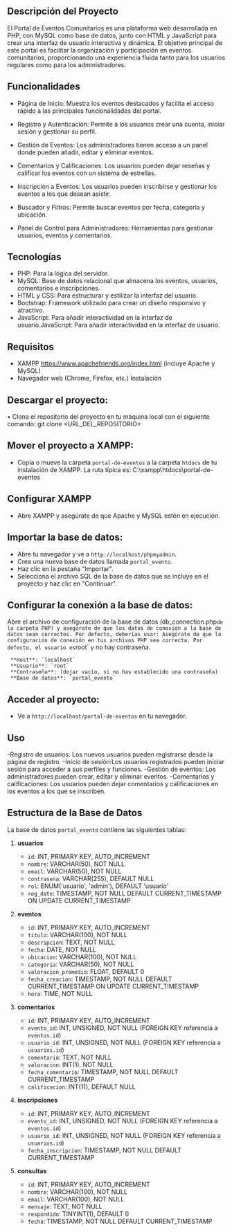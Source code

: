 ## Descripción del Proyecto

El Portal de Eventos Comunitarios es una plataforma web desarrollada en PHP, con MySQL como base de datos, junto con HTML y JavaScript para crear una interfaz de usuario interactiva y dinámica. El objetivo principal de este portal es facilitar la organización y participación en eventos comunitarios, proporcionando una experiencia fluida tanto para los usuarios regulares como para los administradores.

## Funcionalidades

  -	Página de Inicio: Muestra los eventos destacados y facilita el acceso rápido a las principales funcionalidades del portal.
  
  -	Registro y Autenticación: Permite a los usuarios crear una cuenta, iniciar sesión y gestionar su perfil.
  
  -	Gestión de Eventos: Los administradores tienen acceso a un panel donde pueden añadir, editar y eliminar eventos.
  
  - Comentarios y Calificaciones: Los usuarios pueden dejar reseñas y calificar los eventos con un sistema de estrellas.
  
  -	Inscripción a Eventos: Los usuarios pueden inscribirse y gestionar los eventos a los que desean asistir.
  
  -	Buscador y Filtros: Permite buscar eventos por fecha, categoría y ubicación.
  
 -	Panel de Control para Administradores: Herramientas para gestionar usuarios, eventos y comentarios.

## Tecnologías

  -	PHP: Para la lógica del servidor.
  -	MySQL: Base de datos relacional que almacena los eventos, usuarios, comentarios e inscripciones.
  -	HTML y CSS: Para estructurar y estilizar la interfaz del usuario.
  -	Bootstrap: Framework utilizado para crear un diseño responsivo y atractivo.
  -	JavaScript: Para añadir interactividad en la interfaz de usuario.JavaScript: Para añadir interactividad en la interfaz de usuario.

## Requisitos

  -	XAMPP https://www.apachefriends.org/index.html (incluye Apache y MySQL)
  -	Navegador web (Chrome, Firefox, etc.)
Instalación

## Descargar el proyecto:

  •	Clona el repositorio del proyecto en tu máquina local con el siguiente comando:
     git clone <URL_DEL_REPOSITORIO>

## Mover el proyecto a XAMPP:

 -	Copia o mueve la carpeta `portal-de-eventos` a la carpeta `htdocs` de tu instalación de XAMPP. La ruta típica es:  C:\xampp\htdocs\portal-de-eventos

## Configurar XAMPP

  - Abre XAMPP y asegúrate de que Apache y MySQL estén en ejecución.

## Importar la base de datos:

  -	Abre tu navegador y ve a `http://localhost/phpmyadmin`.
  -	Crea una nueva base de datos llamada `portal_evento`.
  - Haz clic en la pestaña "Importar".
  -	Selecciona el archivo SQL de la base de datos que se incluye en el proyecto y haz clic en "Continuar".

## Configurar la conexión a la base de datos:

Abre el archivo de configuración de la base de datos (db_connection.php` de la carpeta PHP) y asegúrate de que los datos de conexión a la base de datos sean correctos. Por defecto, deberías usar:
Asegúrate de que la configuración de conexión en tus archivos PHP sea correcta. Por defecto, el usuario es `root` y no hay contraseña.

     **Host**: `localhost`
     **Usuario**: `root`
     **Contraseña**: (dejar vacío, si no has establecido una contraseña)
     **Base de datos**: `portal_evento`

## Acceder al proyecto:

  -	Ve a `http://localhost/portal-de-eventos` en tu navegador.

 ## Uso
 
-Registro de usuarios: Los nuevos usuarios pueden registrarse desde la página de registro.
-Inicio de sesión:Los usuarios registrados pueden iniciar sesión para acceder a sus perfiles y funciones.
-Gestión de eventos: Los administradores pueden crear, editar y eliminar eventos.
-Comentarios y calificaciones: Los usuarios pueden dejar comentarios y calificaciones en los eventos a los que se inscriben.


## Estructura de la Base de Datos
La base de datos `portal_evento` contiene las siguientes tablas:

1. **usuarios**
   - `id`: INT, PRIMARY KEY, AUTO_INCREMENT
   - `nombre`: VARCHAR(50), NOT NULL
   - `email`: VARCHAR(50), NOT NULL
   - `contrasena`: VARCHAR(255), DEFAULT NULL
   - `rol`: ENUM('usuario', 'admin'), DEFAULT 'usuario'
   - `reg_date`: TIMESTAMP, NOT NULL DEFAULT CURRENT_TIMESTAMP ON UPDATE CURRENT_TIMESTAMP

2. **eventos**
   - `id`: INT, PRIMARY KEY, AUTO_INCREMENT
   - `titulo`: VARCHAR(100), NOT NULL
   - `descripcion`: TEXT, NOT NULL
   - `fecha`: DATE, NOT NULL
   - `ubicacion`: VARCHAR(100), NOT NULL
   - `categoria`: VARCHAR(50), NOT NULL
   - `valoracion_promedio`: FLOAT, DEFAULT 0
   - `fecha_creacion`: TIMESTAMP, NOT NULL DEFAULT CURRENT_TIMESTAMP ON UPDATE CURRENT_TIMESTAMP
   - `hora`: TIME, NOT NULL

3. **comentarios**
   - `id`: INT, PRIMARY KEY, AUTO_INCREMENT
   - `evento_id`: INT, UNSIGNED, NOT NULL (FOREIGN KEY referencia a `eventos.id`)
   - `usuario_id`: INT, UNSIGNED, NOT NULL (FOREIGN KEY referencia a `usuarios.id`)
   - `comentario`: TEXT, NOT NULL
   - `valoracion`: INT(1), NOT NULL
   - `fecha_comentario`: TIMESTAMP, NOT NULL DEFAULT CURRENT_TIMESTAMP
   - `calificacion`: INT(11), DEFAULT NULL

4. **inscripciones**
   - `id`: INT, PRIMARY KEY, AUTO_INCREMENT
   - `evento_id`: INT, UNSIGNED, NOT NULL (FOREIGN KEY referencia a `eventos.id`)
   - `usuario_id`: INT, UNSIGNED, NOT NULL (FOREIGN KEY referencia a `usuarios.id`)
   - `fecha_inscripcion`: TIMESTAMP, NOT NULL DEFAULT CURRENT_TIMESTAMP

5. **consultas**
   - `id`: INT, PRIMARY KEY, AUTO_INCREMENT
   - `nombre`: VARCHAR(100), NOT NULL
   - `email`: VARCHAR(100), NOT NULL
   - `mensaje`: TEXT, NOT NULL
   - `respondido`: TINYINT(1), DEFAULT 0
   - `fecha`: TIMESTAMP, NOT NULL DEFAULT CURRENT_TIMESTAMP

